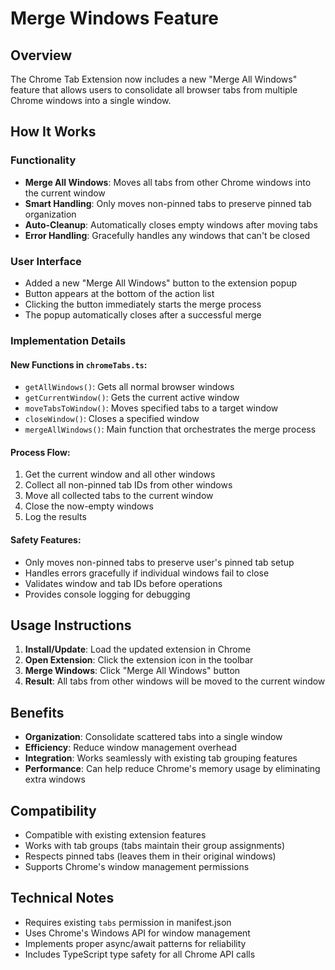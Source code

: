 # Merge Windows Feature

## Overview

The Chrome Tab Extension now includes a new "Merge All Windows" feature that allows users to consolidate all browser tabs from multiple Chrome windows into a single window.

## How It Works

### Functionality

- **Merge All Windows**: Moves all tabs from other Chrome windows into the current window
- **Smart Handling**: Only moves non-pinned tabs to preserve pinned tab organization
- **Auto-Cleanup**: Automatically closes empty windows after moving tabs
- **Error Handling**: Gracefully handles any windows that can't be closed

### User Interface

- Added a new "Merge All Windows" button to the extension popup
- Button appears at the bottom of the action list
- Clicking the button immediately starts the merge process
- The popup automatically closes after a successful merge

### Implementation Details

#### New Functions in `chromeTabs.ts`:

- `getAllWindows()`: Gets all normal browser windows
- `getCurrentWindow()`: Gets the current active window
- `moveTabsToWindow()`: Moves specified tabs to a target window
- `closeWindow()`: Closes a specified window
- `mergeAllWindows()`: Main function that orchestrates the merge process

#### Process Flow:

1. Get the current window and all other windows
2. Collect all non-pinned tab IDs from other windows
3. Move all collected tabs to the current window
4. Close the now-empty windows
5. Log the results

#### Safety Features:

- Only moves non-pinned tabs to preserve user's pinned tab setup
- Handles errors gracefully if individual windows fail to close
- Validates window and tab IDs before operations
- Provides console logging for debugging

## Usage Instructions

1. **Install/Update**: Load the updated extension in Chrome
2. **Open Extension**: Click the extension icon in the toolbar
3. **Merge Windows**: Click "Merge All Windows" button
4. **Result**: All tabs from other windows will be moved to the current window

## Benefits

- **Organization**: Consolidate scattered tabs into a single window
- **Efficiency**: Reduce window management overhead
- **Integration**: Works seamlessly with existing tab grouping features
- **Performance**: Can help reduce Chrome's memory usage by eliminating extra windows

## Compatibility

- Compatible with existing extension features
- Works with tab groups (tabs maintain their group assignments)
- Respects pinned tabs (leaves them in their original windows)
- Supports Chrome's window management permissions

## Technical Notes

- Requires existing `tabs` permission in manifest.json
- Uses Chrome's Windows API for window management
- Implements proper async/await patterns for reliability
- Includes TypeScript type safety for all Chrome API calls
